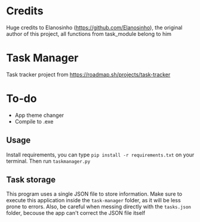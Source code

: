 # Credits
Huge credits to Elanosinho (https://github.com/Elanosinho), the original author of this project, all functions from task_module belong to him

# Task Manager
Task tracker project from https://roadmap.sh/projects/task-tracker

# To-do
- App theme changer
- Compile to .exe

## Usage
Install requirements, you can type ``pip install -r requirements.txt`` on your terminal. Then run ``taskmanager.py``

## Task storage
This program uses a single JSON file to store information. Make sure to execute this application inside the ``task-manager`` folder, as it will be less prone to errors. Also, be careful when messing directly with the ``tasks.json`` folder, becouse the app can't correct the JSON file itself



